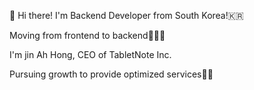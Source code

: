 🙌 Hi there! I'm Backend Developer from South Korea!🇰🇷

Moving from frontend to backend👩🏼‍💻

I'm jin Ah Hong, CEO of TabletNote Inc.

Pursuing growth to provide optimized services✍🏻

